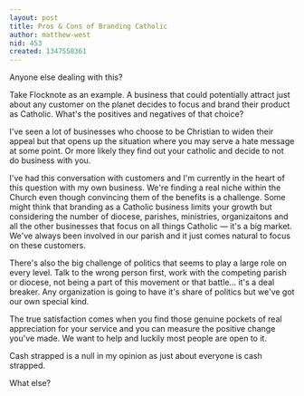 ```yaml
---
layout: post
title: Pros & Cons of Branding Catholic
author: matthew-west
nid: 453
created: 1347558361
---
```

Anyone else dealing with this?

Take Flocknote as an example. A business that could potentially attract just about any customer on the planet decides to focus and brand their product as Catholic. What's the positives and negatives of that choice? 

I've seen a lot of businesses who choose to be Christian to widen their appeal but that opens up the situation where you may serve a hate message at some point. Or more likely they find out your catholic and decide to not do business with you.

I've had this conversation with customers and I'm currently in the heart of this question with my own business. We're finding a real niche within the Church even though convincing them of the benefits is a challenge. Some might think that branding as a Catholic business limits your growth but considering the number of diocese, parishes, ministries, organizaitons and all the other businesses that focus on all things Catholic — it's a big market. We've always been involved in our parish and it just comes natural to focus on these customers.

There's also the big challenge of politics that seems to play a large role on every level. Talk to the wrong person first, work with the competing parish or diocese, not being a part of this movement or that battle... it's a deal breaker. Any organization is going to have it's share of politics but we've got our own special kind.

The true satisfaction comes when you find those genuine pockets of real appreciation for your service and you can measure the positive change you've made. We want to help and luckily most people are open to it. 

Cash strapped is a null in my opinion as just about everyone is cash strapped.

What else?
